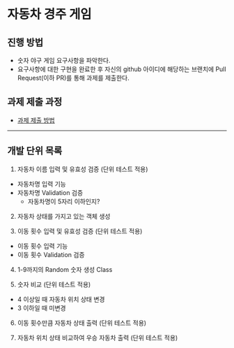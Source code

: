 # 자동차 경주 게임
## 진행 방법
* 숫자 야구 게임 요구사항을 파악한다.
* 요구사항에 대한 구현을 완료한 후 자신의 github 아이디에 해당하는 브랜치에 Pull Request(이하 PR)를 통해 과제를 제출한다.

## 과제 제출 과정
* [과제 제출 방법](https://github.com/next-step/nextstep-docs/tree/master/precourse)

---
## 개발 단위 목록
1. 자동차 이름 입력 및 유효성 검증 (단위 테스트 적용)
  * 자동차명 입력 기능
  * 자동차명 Validation 검증
    * 자동차명이 5자리 이하인지?
 
2. 자동차 상태를 가지고 있는 객체 생성

3. 이동 횟수 입력 및 유효성 검증 (단위 테스트 적용)
  * 이동 횟수 입력 기능
  * 이동 횟수 Validation 검증

4. 1-9까지의 Random 숫자 생성 Class

5. 숫자 비교 (단위 테스트 적용)
  * 4 이상일 때 자동차 위치 상태 변경
  * 3 이하일 때 미변경

6. 이동 횟수만큼 자동차 상태 출력 (단위 테스트 적용)

7. 자동차 위치 상태 비교하여 우승 자동차 출력 (단위 테스트 적용)
